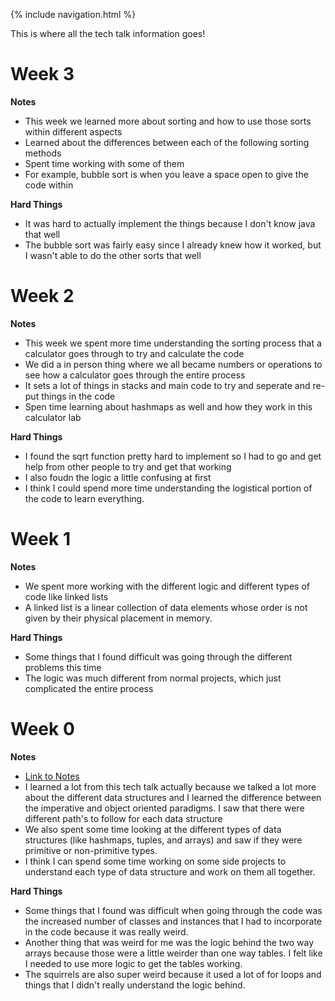 {% include navigation.html %}

This is where all the tech talk information goes! 

# Week 3

**Notes**
- This week we learned more about sorting and how to use those sorts within different aspects
- Learned about the differences between each of the following sorting methods
- Spent time working with some of them
- For example, bubble sort is when you leave a space open to give the code within

**Hard Things**
- It was hard to actually implement the things because I don't know java that well 
- The bubble sort was fairly easy since I already knew how it worked, but I wasn't able to do the other sorts that well

# Week 2

**Notes**
- This week we spent more time understanding the sorting process that a calculator goes through to try and calculate the code
- We did a in person thing where we all became numbers or operations to see how a calculator goes through the entire process
- It sets a lot of things in stacks and main code to try and seperate and re-put things in the code
- Spen time learning about hashmaps as well and how they work in this calculator lab

**Hard Things**
- I found the sqrt function pretty hard to implement so I had to go and get help from other people to try and get that working
- I also foudn the logic a little confusing at first 
- I think I could spend more time understanding the logistical portion of the code to learn everything. 

# Week 1

**Notes**
- We spent more working with the different logic and different types of code like linked lists
- A linked list is a linear collection of data elements whose order is not given by their physical placement in memory.

**Hard Things**
- Some things that I found difficult was going through the different problems this time
- The logic was much different from normal projects, which just complicated the entire process

# Week 0

**Notes**
- [Link to Notes](https://github.com/nighthawkcoders/nighthawk_csa/wiki/Tri-3:-Tech-Talk-0---Data-Structures)
- I learned a lot from this tech talk actually because we talked a lot more about the different data structures and I learned the difference between the imperative and object oriented paradigms. I saw that there were different path's to follow for each data structure
- We also spent some time looking at the different types of data structures (like hashmaps, tuples, and arrays) and saw if they were primitive or non-primitive types. 
- I think I can spend some time working on some side projects to understand each type of data structure and work on them all together. 

**Hard Things**
- Some things that I found was difficult when going through the code was the increased number of classes and instances that I had to incorporate in the code because it was really weird. 
- Another thing that was weird for me was the logic behind the two way arrays because those were a little weirder than one way tables. I felt like I needed to use more logic to get the tables working. 
- The squirrels are also super weird because it used a lot of for loops and things that I didn't really understand the logic behind.

